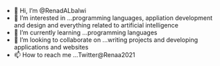 - 👋 Hi, I’m @RenadALbalwi
- 👀 I’m interested in ...programming languages, appliation development and design and everything related to artificial intelligence
- 🌱 I’m currently learning ...programming languages
- 💞️ I’m looking to collaborate on ...writing projects and developing applications and websites
- 📫 How to reach me ...Twitter@Renaa2021

<!---
RenadALbalwi/RenadALbalwi is a ✨ special ✨ repository because its `README.md` (this file) appears on your GitHub profile.
You can click the Preview link to take a look at your changes.
--->
